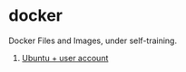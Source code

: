# docker
Docker Files and Images, under self-training.

01. [Ubuntu + user account](https://github.com/jehyunlee/docker/blob/master/01/Dockerfile)  
